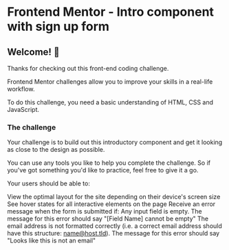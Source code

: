 # Frontend Mentor - Intro component with sign up form


## Welcome! 👋

Thanks for checking out this front-end coding challenge.

Frontend Mentor challenges allow you to improve your skills in a real-life workflow.

To do this challenge, you need a basic understanding of HTML, CSS and JavaScript.


### The challenge

Your challenge is to build out this introductory component and get it looking as close to the design as possible.

You can use any tools you like to help you complete the challenge. So if you've got something you'd like to practice, feel free to give it a go.

Your users should be able to:

View the optimal layout for the site depending on their device's screen size
See hover states for all interactive elements on the page
Receive an error message when the form is submitted if:
Any input field is empty. The message for this error should say "[Field Name] cannot be empty"
The email address is not formatted correctly (i.e. a correct email address should have this structure: name@host.tld). The message for this error should say "Looks like this is not an email"


